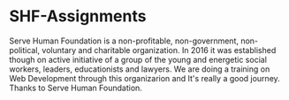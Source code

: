 # SHF-Assignments
Serve Human Foundation is a non-profitable, non-government, non-political, voluntary and charitable organization. In 2016 it was established though on active initiative of a group of the young and energetic social workers, leaders, educationists and lawyers. We are doing a training on Web Development through this organizarion and It's really a good journey. Thanks to Serve Human Foundation.

